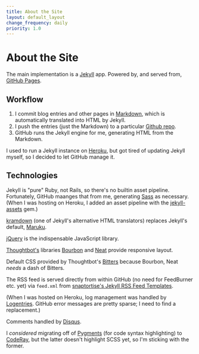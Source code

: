 ```yaml
---
title: About the Site
layout: default_layout
change_frequency: daily
priority: 1.0
---
```


About the Site
=====
The main implementation is a [Jekyll](http://github.com/mojombo/jekyll/) app. Powered by, and served from, [GitHub Pages](https://pages.github.com/).

Workflow
----

1. I commit blog entries and other pages in [Markdown](http://daringfireball.net/projects/markdown/), which is automatically translated into HTML by Jekyll.
2. I push the entries (just the Markdown) to a particular [Github repo](https://github.com/bobgilmore/bobgilmore.github.io).
3. GitHub runs the Jekyll engine for me, generating HTML from the Markdown.

I used to run a Jekyll instance on [Heroku](https://www.heroku.com/), but got tired of updating Jekyll myself, so I decided to let GitHub manage it.

Technologies
-----

Jekyll is "pure" Ruby, not Rails, so there's no builtin asset pipeline.  Fortunately, GitHub maanges that from me, generating [Sass](http://sass-lang.com/) as necessary.  (When I was hosting on Heroku, I added an asset pipeline with the [jekyll-assets](https://github.com/ixti/jekyll-assets) gem.)

[kramdown](http://kramdown.gettalong.org/) (one of Jekyll's alternative HTML translators) replaces Jekyll's default, [Maruku](http://maruku.rubyforge.org/).

[jQuery](http://jquery.com/) is the indispensable JavaScript library.

[Thoughtbot's](http://thoughtbot.com) libraries [Bourbon](http://bourbon.io/) and [Neat](http://neat.bourbon.io/) provide responsive layout.

Default CSS provided by Thoughtbot's [Bitters](https://github.com/thoughtbot/bitters) because Bourbon, Neat *needs* a dash of Bitters.

The RSS feed is served directly from within GitHub (no need for FeedBurner etc. yet) via `feed.xml` from [snaptortise's Jekyll RSS Feed Templates](https://github.com/snaptortoise/jekyll-rss-feeds).

(When I was hosted on Heroku, log management was handled by [Logentries](https://addons.heroku.com/logentries).  GitHub error messages are pretty sparse; I need to find a replacement.)

Comments handled by [Disqus](http://disqus.com/).

I *considered* migrating off of [Pygments](http://pygments.org/) (for code syntax highlighting) to [CodeRay](http://coderay.rubychan.de/), but the latter doesn't highlight SCSS yet, so I'm sticking with the former.
